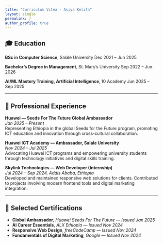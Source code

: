 ```yaml
---
title: "Curriculum Vitea - Asiya Kelifa"
layout: single
permalink: /
author_profile: true
---
```



## 🎓 Education

  
**BSc in Computer Science**, Salale University
Dec 2021 – Jun 2025  
  
**Bachelor’s Degree in Management**, St. Mary’s University
Sep 2022 – Jun 2026  
 
**AI/ML Mastery Training, Artificial Intelligence**, 10 Academy
Jun 2025 – Sep 2025  

---

## 💼 Professional Experience

**Huawei — Seeds For The Future Global Ambassador**  
*Jan 2025 – Present*  
Representing Ethiopia in the global Seeds for the Future program, promoting ICT education and innovation through cross-cultural collaboration.  

**Huawei ICT Academy — Ambassador, Salale University**  
*Nov 2024 – Jul 2025*  
Advocating Huawei ICT programs and empowering university students through technology initiatives and digital skills training.  

**Skylink Technologies — Web Developer (Internship)**  
*Jul 2024 – Sep 2024, Addis Ababa, Ethiopia*  
Developed and maintained responsive web solutions for clients. Contributed to projects involving modern frontend tools and digital marketing integration.

---

## 🏅 Selected Certifications

- **Global Ambassador**, *Huawei Seeds For The Future* — *Issued Jan 2025*  
- **AI Career Essentials**, *ALX Ethiopia* — *Issued Nov 2024*  
- **Responsive Web Design**, *freeCodeCamp* — *Issued Nov 2024*  
- **Fundamentals of Digital Marketing**, *Google* — *Issued Nov 2024*
